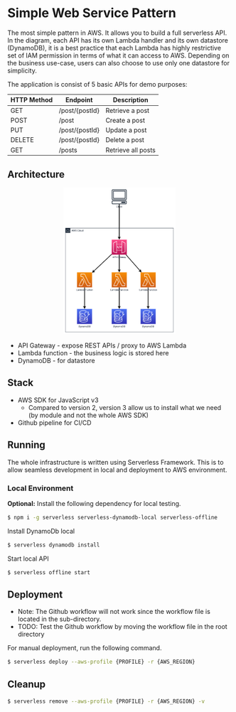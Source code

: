 # Simple Web Service Pattern

The most simple pattern in AWS. It allows you to build a full serverless API. In the diagram, each API has its own Lambda handler and its own datastore (DynamoDB), it is a best practice that each Lambda has highly restrictive set of IAM permission in terms of what it can access to AWS.
Depending on the business use-case, users can also choose to use only one datastore for simplicity.

The application is consist of 5 basic APIs for demo purposes:

| HTTP Method | Endpoint       | Description        |
| ----------- | -------------- | ------------------ |
| GET         | /post/{postId} | Retrieve a post    |
| POST        | /post          | Create a post      |
| PUT         | /post/{postId} | Update a post      |
| DELETE      | /post/{postId} | Delete a post      |
| GET         | /posts         | Retrieve all posts |

## Architecture

<p align="center">
  <img width=50% src="diagram/diagram.png">
</p>

- API Gateway - expose REST APIs / proxy to AWS Lambda
- Lambda function - the business logic is stored here
- DynamoDB - for datastore

## Stack

- AWS SDK for JavaScript v3
  - Compared to version 2, version 3 allow us to install what we need (by module and not the whole AWS SDK)
- Github pipeline for CI/CD

## Running

The whole infrastructure is written using Serverless Framework. This is to allow seamless development in local and deployment to AWS environment.

### Local Environment

**Optional:** Install the following dependency for local testing.

```sh
$ npm i -g serverless serverless-dynamodb-local serverless-offline
```

Install DynamoDb local

```sh
$ serverless dynamodb install
```

Start local API

```sh
$ serverless offline start
```

## Deployment

- Note: The Github workflow will not work since the workflow file is located in the sub-directory.
- TODO: Test the Github workflow by moving the workflow file in the root directory

For manual deployment, run the following command.

```sh
$ serverless deploy --aws-profile {PROFILE} -r {AWS_REGION}
```

## Cleanup

```sh
$ serverless remove --aws-profile {PROFILE} -r {AWS_REGION} -v
```
